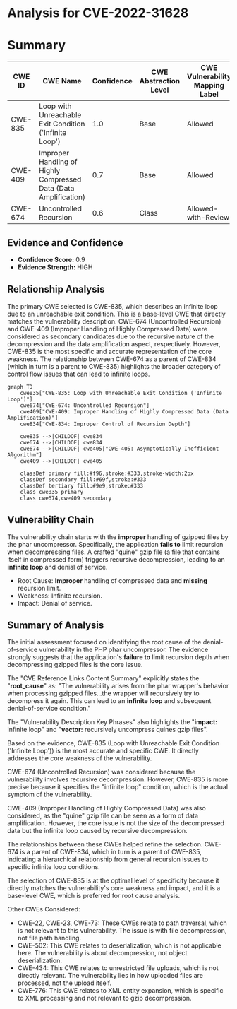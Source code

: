 # Analysis for CVE-2022-31628

# Summary
| CWE ID | CWE Name | Confidence | CWE Abstraction Level | CWE Vulnerability Mapping Label | CWE-Vulnerability Mapping Notes |
|---|---|---|---|---|---|
| CWE-835 | Loop with Unreachable Exit Condition ('Infinite Loop') | 1.0 | Base | Allowed | Primary CWE |
| CWE-409 | Improper Handling of Highly Compressed Data (Data Amplification) | 0.7 | Base | Allowed | Secondary Candidate |
| CWE-674 | Uncontrolled Recursion | 0.6 | Class | Allowed-with-Review | Secondary Candidate |

## Evidence and Confidence

*   **Confidence Score:** 0.9
*   **Evidence Strength:** HIGH

## Relationship Analysis
The primary CWE selected is CWE-835, which describes an infinite loop due to an unreachable exit condition. This is a base-level CWE that directly matches the vulnerability description. CWE-674 (Uncontrolled Recursion) and CWE-409 (Improper Handling of Highly Compressed Data) were considered as secondary candidates due to the recursive nature of the decompression and the data amplification aspect, respectively. However, CWE-835 is the most specific and accurate representation of the core weakness. The relationship between CWE-674 as a parent of CWE-834 (which in turn is a parent to CWE-835) highlights the broader category of control flow issues that can lead to infinite loops.

```mermaid
graph TD
    cwe835["CWE-835: Loop with Unreachable Exit Condition ('Infinite Loop')"]
    cwe674["CWE-674: Uncontrolled Recursion"]
    cwe409["CWE-409: Improper Handling of Highly Compressed Data (Data Amplification)"]
    cwe834["CWE-834: Improper Control of Recursion Depth"]

    cwe835 -->|CHILDOF| cwe834
    cwe674 -->|CHILDOF| cwe834
    cwe674 -->|CHILDOF| cwe405["CWE-405: Asymptotically Inefficient Algorithm"]
    cwe409 -->|CHILDOF| cwe405
    
    classDef primary fill:#f96,stroke:#333,stroke-width:2px
    classDef secondary fill:#69f,stroke:#333
    classDef tertiary fill:#9e9,stroke:#333
    class cwe835 primary
    class cwe674,cwe409 secondary
```

## Vulnerability Chain
The vulnerability chain starts with the **improper** handling of gzipped files by the phar uncompressor. Specifically, the application **fails to** limit recursion when decompressing files. A crafted "quine" gzip file (a file that contains itself in compressed form) triggers recursive decompression, leading to an **infinite loop** and denial of service.
  - Root Cause: **Improper** handling of compressed data and **missing** recursion limit.
  - Weakness: Infinite recursion.
  - Impact: Denial of service.

## Summary of Analysis
The initial assessment focused on identifying the root cause of the denial-of-service vulnerability in the PHP phar uncompressor. The evidence strongly suggests that the application's **failure to** limit recursion depth when decompressing gzipped files is the core issue.

The "CVE Reference Links Content Summary" explicitly states the "**root_cause**" as: "The vulnerability arises from the phar wrapper's behavior when processing gzipped files...the wrapper will recursively try to decompress it again. This can lead to an **infinite loop** and subsequent denial-of-service condition."

The "Vulnerability Description Key Phrases" also highlights the "**impact:** infinite loop" and "**vector:** recursively uncompress quines gzip files".

Based on the evidence, CWE-835 (Loop with Unreachable Exit Condition ('Infinite Loop')) is the most accurate and specific CWE. It directly addresses the core weakness of the vulnerability.

CWE-674 (Uncontrolled Recursion) was considered because the vulnerability involves recursive decompression. However, CWE-835 is more precise because it specifies the "infinite loop" condition, which is the actual symptom of the vulnerability.

CWE-409 (Improper Handling of Highly Compressed Data) was also considered, as the "quine" gzip file can be seen as a form of data amplification. However, the core issue is not the size of the decompressed data but the infinite loop caused by recursive decompression.

The relationships between these CWEs helped refine the selection. CWE-674 is a parent of CWE-834, which in turn is a parent of CWE-835, indicating a hierarchical relationship from general recursion issues to specific infinite loop conditions.

The selection of CWE-835 is at the optimal level of specificity because it directly matches the vulnerability's core weakness and impact, and it is a base-level CWE, which is preferred for root cause analysis.

Other CWEs Considered:
- CWE-22, CWE-23, CWE-73: These CWEs relate to path traversal, which is not relevant to this vulnerability. The issue is with file decompression, not file path handling.
- CWE-502: This CWE relates to deserialization, which is not applicable here. The vulnerability is about decompression, not object deserialization.
- CWE-434: This CWE relates to unrestricted file uploads, which is not directly relevant. The vulnerability lies in how uploaded files are processed, not the upload itself.
- CWE-776: This CWE relates to XML entity expansion, which is specific to XML processing and not relevant to gzip decompression.